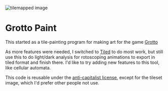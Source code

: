 ![tilemapped image](https://wileywiggins.com/images/grotto-title.png)

# Grotto Paint

This started as a tile-painting program for making art for the game [Grotto](https://grotto.wileywiggins.com)

As more features were needed, I switched to [Tiled](https://www.mapeditor.org) to do most work, but still use this to do light/dark analysis for rotoscoping animations to export in tiled format and finish there. I'd like to try adding new features to this tool, like cellular automata.

This code is reusable under the [anti-capitalist license](https://anticapitalist.software/), except for the tileset image, which I'd prefer other people not use.

